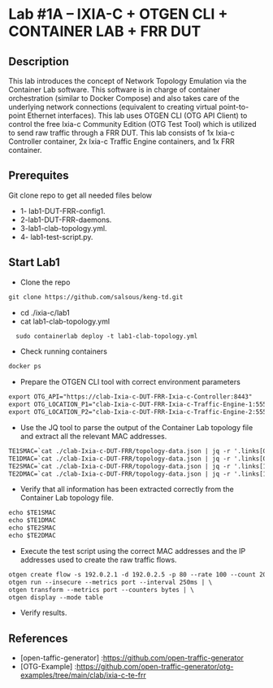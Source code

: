 
# Lab #1A – IXIA-C + OTGEN CLI + CONTAINER LAB + FRR DUT

## Description
This lab introduces the concept of Network Topology Emulation via the Container Lab software. This software is in charge of container orchestration (similar to Docker Compose) and also takes care of the underlying network connections (equivalent to creating virtual point-to-point Ethernet interfaces).
This lab uses OTGEN CLI (OTG API Client) to control the free Ixia-c Community Edition (OTG Test Tool) which is utilized to send raw traffic through a FRR DUT. This lab consists of 1x Ixia-c Controller container, 2x Ixia-c Traffic Engine containers, and 1x FRR container.


## Prerequites 
Git clone repo to get all needed files below
- 1- lab1-DUT-FRR-config1.
- 2-lab1-DUT-FRR-daemons.
- 3-lab1-clab-topology.yml.
- 4- lab1-test-script.py.

## Start Lab1
- Clone the repo
```html
git clone https://github.com/salsous/keng-td.git
``` 
- cd ./ixia-c/lab1
- cat lab1-clab-topology.yml

```html
  sudo containerlab deploy -t lab1-clab-topology.yml 
```

- Check running containers
```html
docker ps
```
- Prepare the OTGEN CLI tool with correct environment parameters
```html
export OTG_API="https://clab-Ixia-c-DUT-FRR-Ixia-c-Controller:8443"
export OTG_LOCATION_P1="clab-Ixia-c-DUT-FRR-Ixia-c-Traffic-Engine-1:5551"
export OTG_LOCATION_P2="clab-Ixia-c-DUT-FRR-Ixia-c-Traffic-Engine-2:5552"
``` 
- Use the JQ tool to parse the output of the Container Lab topology file and extract all the relevant MAC addresses.
```html
TE1SMAC=`cat ./clab-Ixia-c-DUT-FRR/topology-data.json | jq -r '.links[0]["a"].mac'`
TE1DMAC=`cat ./clab-Ixia-c-DUT-FRR/topology-data.json | jq -r '.links[0]["z"].mac'`
TE2SMAC=`cat ./clab-Ixia-c-DUT-FRR/topology-data.json | jq -r '.links[1]["a"].mac'`
TE2DMAC=`cat ./clab-Ixia-c-DUT-FRR/topology-data.json | jq -r '.links[1]["z"].mac'`
``` 
- Verify that all information has been extracted correctly from the Container Lab topology file.
```html
echo $TE1SMAC
echo $TE1DMAC
echo $TE2SMAC
echo $TE2DMAC
``` 
- Execute the test script using the correct MAC addresses and the IP addresses used to create the raw traffic flows.
```html
otgen create flow -s 192.0.2.1 -d 192.0.2.5 -p 80 --rate 100 --count 2000 --size 512 --smac $TE1SMAC --dmac $TE1DMAC | \
otgen run --insecure --metrics port --interval 250ms | \
otgen transform --metrics port --counters bytes | \
otgen display --mode table
``` 
- Verify results.
## References
- [open-taffic-generator] :https://github.com/open-traffic-generator
- [OTG-Example] :https://github.com/open-traffic-generator/otg-examples/tree/main/clab/ixia-c-te-frr
